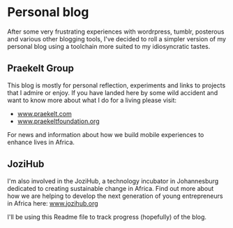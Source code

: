 Personal blog
===========

After some very frustrating experiences with wordrpress, tumblr, posterous and various other blogging tools, I've decided to roll a simpler version of my personal blog using a toolchain more suited to my idiosyncratic tastes. 

Praekelt Group
-------------------
This blog is mostly for personal reflection, experiments and links to projects that I admire or enjoy. If you have landed here by some wild accident and want to know more about what I do for a living please visit:

- www.praekelt.com 
- www.praekeltfoundation.org

For news and information about how we build mobile experiences to enhance lives in Africa. 

JoziHub
----------
I'm also involved in the JoziHub, a technology incubator in Johannesburg dedicated to creating sustainable change in Africa. Find out more about how we are helping to develop the next generation of young entrepreneurs in Africa here: www.jozihub.org

I'll be using this Readme file to track progress (hopefully) of the blog.
